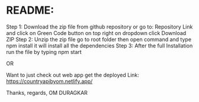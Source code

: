 # README:
  Step 1: Download the zip file from github repository or go to: Repository Link and click on Green Code button on top right on dropdown click Download ZIP
  Step 2: Unzip the zip file go to root folder then open command and type npm install it will install all the dependencies
  Step 3: After the full Installation run the file by typing npm start

OR

  Want to just check out web app get the deployed Link: https://countryapibyom.netlify.app/  

Thanks,
regards,
OM DURAGKAR
